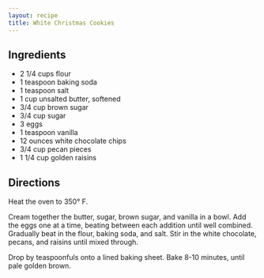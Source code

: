 ```yaml
---
layout: recipe
title: White Christmas Cookies
---
```


## Ingredients

* 2 1/4 cups flour
* 1 teaspoon baking soda
* 1 teaspoon salt
* 1 cup unsalted butter, softened
* 3/4 cup brown sugar
* 3/4 cup sugar
* 3 eggs
* 1 teaspoon vanilla
* 12 ounces white chocolate chips
* 3/4 cup pecan pieces
* 1 1/4 cup golden raisins

## Directions

Heat the oven to 350° F.

Cream together the butter, sugar, brown sugar, and vanilla in a bowl.
Add the eggs one at a time, beating between each addition until well
combined. Gradually beat in the flour, baking soda, and salt. Stir in
the white chocolate, pecans, and raisins until mixed through.

Drop by teaspoonfuls onto a lined baking sheet. Bake 8-10 minutes, until
pale golden brown.
